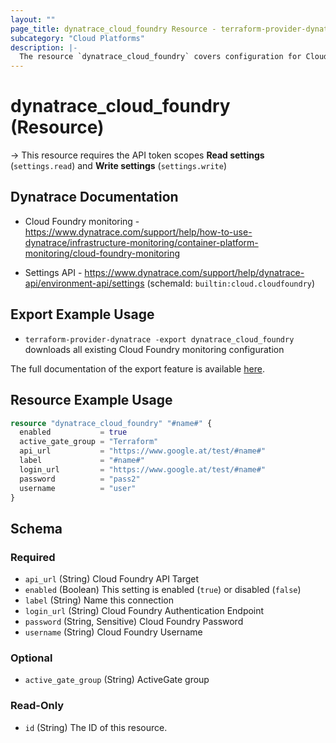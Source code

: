 ```yaml
---
layout: ""
page_title: dynatrace_cloud_foundry Resource - terraform-provider-dynatrace"
subcategory: "Cloud Platforms"
description: |-
  The resource `dynatrace_cloud_foundry` covers configuration for Cloud Foundry monitoring
---
```


# dynatrace_cloud_foundry (Resource)

-> This resource requires the API token scopes **Read settings** (`settings.read`) and **Write settings** (`settings.write`)

## Dynatrace Documentation

- Cloud Foundry monitoring - https://www.dynatrace.com/support/help/how-to-use-dynatrace/infrastructure-monitoring/container-platform-monitoring/cloud-foundry-monitoring

- Settings API - https://www.dynatrace.com/support/help/dynatrace-api/environment-api/settings (schemaId: `builtin:cloud.cloudfoundry`)

## Export Example Usage

- `terraform-provider-dynatrace -export dynatrace_cloud_foundry` downloads all existing Cloud Foundry monitoring configuration

The full documentation of the export feature is available [here](https://dt-url.net/h203qmc).

## Resource Example Usage

```terraform
resource "dynatrace_cloud_foundry" "#name#" {
  enabled           = true
  active_gate_group = "Terraform"
  api_url           = "https://www.google.at/test/#name#"
  label             = "#name#"
  login_url         = "https://www.google.at/test/#name#"
  password          = "pass2"
  username          = "user"
}
```

<!-- schema generated by tfplugindocs -->
## Schema

### Required

- `api_url` (String) Cloud Foundry API Target
- `enabled` (Boolean) This setting is enabled (`true`) or disabled (`false`)
- `label` (String) Name this connection
- `login_url` (String) Cloud Foundry Authentication Endpoint
- `password` (String, Sensitive) Cloud Foundry Password
- `username` (String) Cloud Foundry Username

### Optional

- `active_gate_group` (String) ActiveGate group

### Read-Only

- `id` (String) The ID of this resource.
 